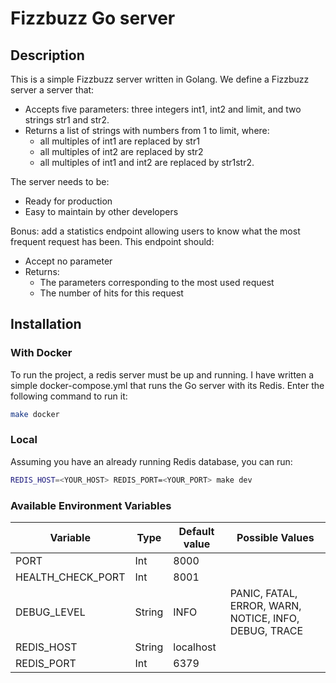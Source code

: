 # Fizzbuzz Go server
## Description
This is a simple Fizzbuzz server written in Golang.
We define a Fizzbuzz server a server that:
- Accepts five parameters: three integers int1, int2 and limit, and two strings str1 and str2.
- Returns a list of strings with numbers from 1 to limit, where:
  - all multiples of int1 are replaced by str1
  - all multiples of int2 are replaced by str2
  - all multiples of int1 and int2 are replaced by str1str2.

The server needs to be:
- Ready for production
- Easy to maintain by other developers

Bonus: add a statistics endpoint allowing users to know what the most frequent request has been.
This endpoint should:
- Accept no parameter
- Returns:
  - The parameters corresponding to the most used request
  - The number of hits for this request

## Installation
### With Docker
To run the project, a redis server must be up and running.
I have written a simple docker-compose.yml that runs the Go server with its Redis.
Enter the following command to run it:
```bash
make docker
```

### Local
Assuming you have an already running Redis database, you can run:
```bash
REDIS_HOST=<YOUR_HOST> REDIS_PORT=<YOUR_PORT> make dev
```

### Available Environment Variables
| Variable          | Type     | Default value | Possible Values |
|-------------------|----------|---------------|-----------------|
| PORT              | Int      | 8000          |                 |
| HEALTH_CHECK_PORT | Int      | 8001          |                 |
| DEBUG_LEVEL       | String   | INFO          | PANIC, FATAL, ERROR, WARN, NOTICE, INFO, DEBUG, TRACE |
| REDIS_HOST        | String   | localhost     |                 |
| REDIS_PORT        | Int      | 6379          |                 |
